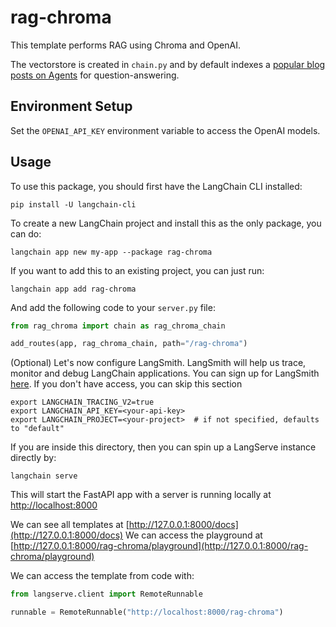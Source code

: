 
# rag-chroma

This template performs RAG using Chroma and OpenAI.

The vectorstore is created in `chain.py` and by default indexes a [popular blog posts on Agents](https://lilianweng.github.io/posts/2023-06-23-agent/) for question-answering.

## Environment Setup

Set the `OPENAI_API_KEY` environment variable to access the OpenAI models.

## Usage

To use this package, you should first have the LangChain CLI installed:

```shell
pip install -U langchain-cli
```

To create a new LangChain project and install this as the only package, you can do:

```shell
langchain app new my-app --package rag-chroma
```

If you want to add this to an existing project, you can just run:

```shell
langchain app add rag-chroma
```

And add the following code to your `server.py` file:
```python
from rag_chroma import chain as rag_chroma_chain

add_routes(app, rag_chroma_chain, path="/rag-chroma")
```

(Optional) Let's now configure LangSmith. 
LangSmith will help us trace, monitor and debug LangChain applications. 
You can sign up for LangSmith [here](https://smith.langchain.com/). 
If you don't have access, you can skip this section

```shell
export LANGCHAIN_TRACING_V2=true
export LANGCHAIN_API_KEY=<your-api-key>
export LANGCHAIN_PROJECT=<your-project>  # if not specified, defaults to "default"
```

If you are inside this directory, then you can spin up a LangServe instance directly by:

```shell
langchain serve
```

This will start the FastAPI app with a server is running locally at 
[http://localhost:8000](http://localhost:8000)

We can see all templates at [http://127.0.0.1:8000/docs](http://127.0.0.1:8000/docs)
We can access the playground at [http://127.0.0.1:8000/rag-chroma/playground](http://127.0.0.1:8000/rag-chroma/playground)  

We can access the template from code with:

```python
from langserve.client import RemoteRunnable

runnable = RemoteRunnable("http://localhost:8000/rag-chroma")
```
